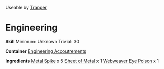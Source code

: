 <!-- TITLE: Poison Spike Trap -->
<!-- SUBTITLE: Place a trap that will poison whatever happens to stumble upon it. -->

Useable by [Trapper](trapper)
# Engineering
**Skill**
Minimum: Unknown
Trivial: 30

**Container**
[Engineering Accoutrements](engineering-accoutrements)

**Ingredients**
[Metal Spike](metal-spike) x 5
[Sheet of Metal](sheet-of-metal) x 1
[Webweaver Eye Poison](webweaver-eye-poison) x 1